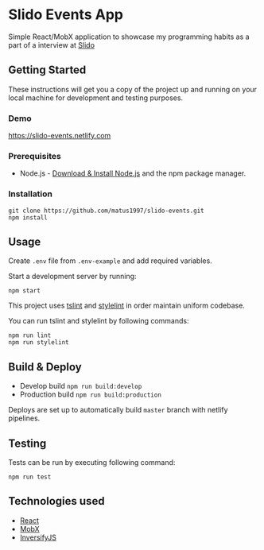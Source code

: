 # Slido Events App

Simple React/MobX application to showcase my programming habits as a part of a interview at [Slido](https://www.sli.do/)

## Getting Started

These instructions will get you a copy of the project up and running on your local machine for development and testing purposes.

### Demo

https://slido-events.netlify.com

### Prerequisites

* Node.js - [Download & Install Node.js](https://nodejs.org/en/download/) and the npm package manager.

### Installation

```
git clone https://github.com/matus1997/slido-events.git
npm install
```

## Usage

Create `.env` file from `.env-example` and add required variables. 

Start a development server by running:

```
npm start
```

This project uses [tslint](https://palantir.github.io/tslint/) and [stylelint](https://github.com/stylelint/stylelint) in order maintain uniform codebase.

You can run tslint and stylelint by following commands:
```
npm run lint
npm run stylelint
``` 

## Build & Deploy

* Develop build ```npm run build:develop```
* Production build ```npm run build:production```

Deploys are set up to automatically build `master` branch with netlify pipelines.

## Testing

Tests can be run by executing following command:

```
npm run test
```

## Technologies used

* [React](https://github.com/facebook/react)
* [MobX](https://github.com/mobxjs/mobx)
* [InversifyJS](https://github.com/inversify/InversifyJS)
